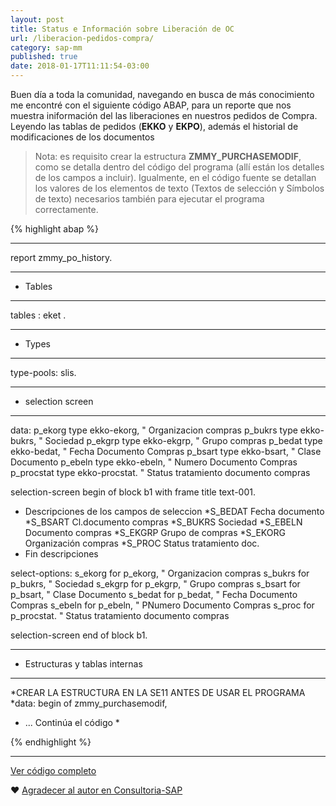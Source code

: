 ```yaml
---
layout: post
title: Status e Información sobre Liberación de OC
url: /liberacion-pedidos-compra/
category: sap-mm
published: true
date: 2018-01-17T11:11:54-03:00
---
```


Buen día a toda la comunidad, navegando en busca de más conocimiento me encontré con el siguiente código ABAP, para un reporte que nos muestra iniformación del las liberaciones en nuestros pedidos de Compra. Leyendo las tablas de pedidos (**EKKO** y **EKPO**), además el historial de modificaciones de los documentos

<!--more-->

>Nota: es requisito crear la estructura **ZMMY_PURCHASEMODIF**, como se detalla dentro del código del programa (allí están los detalles de los campos a incluir). Igualmente, en el código fuente se detallan los valores de los elementos de texto (Textos de selección y Símbolos de texto) necesarios también para ejecutar el programa correctamente.

{% highlight abap %}
********************************************************************

report  zmmy_po_history.

************************************************************************
* Tables
************************************************************************
tables : eket .

************************************************************************
* Types
************************************************************************
type-pools: slis.

************************************************************************
* selection screen
************************************************************************

data:
p_ekorg type ekko-ekorg,  " Organizacion compras
p_bukrs type ekko-bukrs,  " Sociedad
p_ekgrp type ekko-ekgrp,  " Grupo compras
p_bedat type ekko-bedat,  " Fecha Documento Compras
p_bsart type ekko-bsart,  " Clase Documento
p_ebeln type ekko-ebeln,  " Numero Documento Compras
p_procstat type ekko-procstat.  " Status tratamiento documento compras

selection-screen begin of block b1 with frame title text-001.

* Descripciones de los campos de seleccion
*S_BEDAT  Fecha documento
*S_BSART  Cl.documento compras
*S_BUKRS  Sociedad
*S_EBELN  Documento compras
*S_EKGRP  Grupo de compras
*S_EKORG  Organización compras
*S_PROC	Status tratamiento doc.
* Fin descripciones

select-options:
s_ekorg for p_ekorg,  " Organizacion compras
s_bukrs for p_bukrs,  " Sociedad
s_ekgrp for p_ekgrp,  " Grupo compras
s_bsart for p_bsart,  " Clase Documento
s_bedat for p_bedat,  " Fecha Documento Compras
s_ebeln for p_ebeln,  " PNumero Documento Compras
s_proc for p_procstat.  " Status tratamiento documento compras

selection-screen end of block b1.



************************************************************************
* Estructuras y tablas internas
************************************************************************
*CREAR LA ESTRUCTURA EN LA SE11 ANTES DE USAR EL PROGRAMA
*data: begin of zmmy_purchasemodif,

* ... Continúa el código  *

{% endhighlight %}

***

[Ver código completo](https://github.com/consultoria-sap/ABAP/blob/master/codigos/informacion-liberacion-pedidos-compra/zmmy_po_history.abap)

:heart: [Agradecer al autor en Consultoria-SAP](https://foros.consultoria-sap.com/t/status-e-informacion-de-liberacion-en-pedidos-comp/16468)

